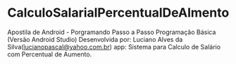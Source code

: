 # CalculoSalarialPercentualDeAlmento
Apostila de Android - Porgramando Passo a Passo Programação Básica (Versão Android Studio) Desenvolvida por: Luciano Alves da Silva(lucianopascal@yahoo.com.br) app: Sistema para Calculo de Salário com Percentual de Aumento.
